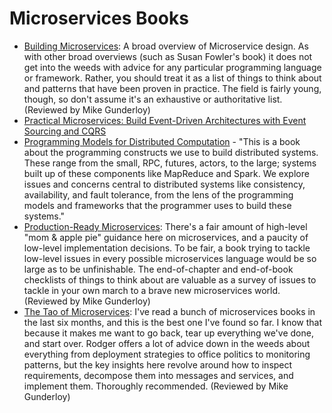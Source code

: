 # Microservices Books

  * [Building Microservices](https://www.amazon.com/Building-Microservices-Designing-Fine-Grained-Systems/dp/1491950358): A broad overview of Microservice design. As with other broad overviews (such as Susan Fowler's book) it does not get into the weeds with advice for any particular programming language or framework. Rather, you should treat it as a list of things to think about and patterns that have been proven in practice. The field is fairly young, though, so don't assume it's an exhaustive or authoritative list. (Reviewed by Mike Gunderloy)
  * [Practical Microservices: Build Event-Driven Architectures with Event Sourcing and CQRS](https://pragprog.com/book/egmicro/practical-microservices)
  * [Programming Models for Distributed Computation](https://github.com/heathermiller/dist-prog-book) - "This is a book about the programming constructs we use to build distributed systems. These range from the small, RPC, futures, actors, to the large; systems built up of these components like MapReduce and Spark. We explore issues and concerns central to distributed systems like consistency, availability, and fault tolerance, from the lens of the programming models and frameworks that the programmer uses to build these systems."
  * [Production-Ready Microservices](https://www.amazon.com/Production-Ready-Microservices-Susan-Fowler/dp/1491965975): There's a fair amount of high-level "mom & apple pie" guidance here on microservices, and a paucity of low-level implementation decisions. To be fair, a book trying to tackle low-level issues in every possible microservices language would be so large as to be unfinishable. The end-of-chapter and end-of-book checklists of things to think about are valuable as a survey of issues to tackle in your own march to a brave new microservices world. (Reviewed by Mike Gunderloy)
  * [The Tao of Microservices](https://www.amazon.com/Tao-Microservices-Richard-Rodger/dp/1617293148): I've read a bunch of microservices books in the last six months, and this is the best one I've found so far. I know that because it makes me want to go back, tear up everything we've done, and start over. Rodger offers a lot of advice down in the weeds about everything from deployment strategies to office politics to monitoring patterns, but the key insights here revolve around how to inspect requirements, decompose them into messages and services, and implement them. Thoroughly recommended. (Reviewed by Mike Gunderloy)